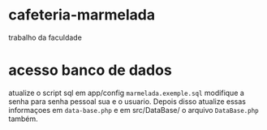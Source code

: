 # cafeteria-marmelada
trabalho da faculdade

# acesso banco de dados
atualize o script sql em app/config `marmelada.exemple.sql` modifique a senha para senha pessoal sua e o usuario. Depois disso atualize essas informaçoes em `data-base.php` e em src/DataBase/ o arquivo `DataBase.php` também.